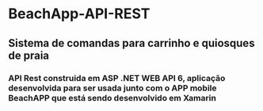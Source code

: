 # BeachApp-API-REST


## Sistema de comandas para carrinho e quiosques de praia 

### API Rest construida em ASP .NET WEB API 6, aplicação desenvolvida para ser usada junto com o APP mobile BeachAPP que está sendo desenvolvido em Xamarin 





